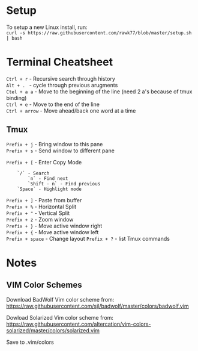 # Setup

To setup a new Linux install, run:  
`curl -s https://raw.githubusercontent.com/rawk77/blob/master/setup.sh | bash`

# Terminal Cheatsheet

`Ctrl + r` - Recursive search through history  
`Alt + . ` - cycle through previous arugments  
`Ctel + a a` - Move to the beginning of the line (need 2 a's because of tmux binding)  
`Ctrl + e` - Move to the end of the line  
`Ctrl + arrow` - Move ahead/back one word at a time  

## Tmux

`Prefix + j` - Bring window to this pane  
`Prefix + s` - Send window to different pane  

`Prefix + [` - Enter Copy Mode  
```
    `/` - Search  
        `n` - Find next  
        `Shift - n` - Find previous    
    `Space` - Highlight mode
```  
`Prefix + ]` - Paste from buffer  
`Prefix + %` - Horizontal Split  
`Prefix + "` - Vertical Split  
`Prefix + z` - Zoom window  
`Prefix + }` - Move active window right  
`Prefix + {` - Move active window left  
`Prefix + space` - Change layout
`Prefix + ?` - list Tmux commands  

# Notes

## VIM Color Schemes
Download BadWolf Vim color scheme from:  
https://raw.githubusercontent.com/sjl/badwolf/master/colors/badwolf.vim

Dowload Solarized Vim color scheme from:  
https://raw.githubusercontent.com/altercation/vim-colors-solarized/master/colors/solarized.vim

Save to .vim/colors
